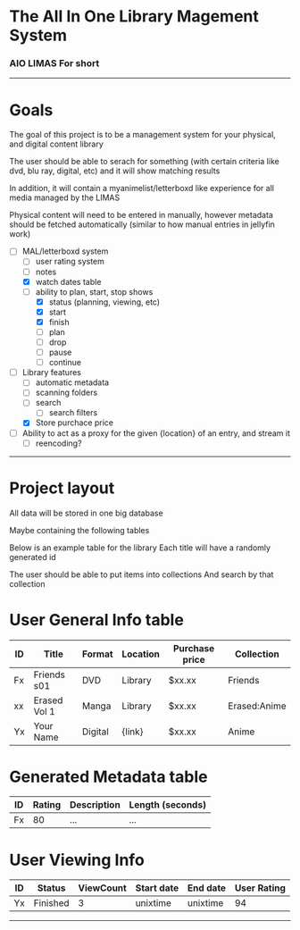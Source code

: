 # The **A**ll **I**n **O**ne **Li**brary **Ma**gement **S**ystem

### AIO LIMAS For short

---

# Goals

The goal of this project is to be a management system for your physical, and digital content library

The user should be able to serach for something (with certain criteria like dvd, blu ray, digital, etc) and it will show matching results

In addition, it will contain a myanimelist/letterboxd like experience for all media managed by the LIMAS

Physical content will need to be entered in manually, however metadata should be fetched automatically (similar to how manual entries in jellyfin work)

- [ ] MAL/letterboxd system
    - [ ] user rating system
    - [ ] notes
    - [x] watch dates table
    - [ ] ability to plan, start, stop shows
        - [x] status (planning, viewing, etc)
        - [x] start
        - [x] finish
        - [ ] plan
        - [ ] drop
        - [ ] pause
        - [ ] continue
- [ ] Library features
    - [ ] automatic metadata
    - [ ] scanning folders
    - [ ] search
        - [ ] search filters
    - [x] Store purchace price
    
- [ ] Ability to act as a proxy for the given {location} of an entry, and stream it
  - [ ] reencoding?

---

# Project layout

All data will be stored in one big database

Maybe containing the following tables

Below is an example table for the library
Each title will have a randomly generated id

The user should be able to put items into collections
And search by that collection

# User General Info table

| ID  | Title        | Format  | Location | Purchase price | Collection   |
| --- | ------------ | ------- | -------- | -------------- | ------------ |
| Fx  | Friends s01  | DVD     | Library  | $xx.xx         | Friends      |
| xx  | Erased Vol 1 | Manga   | Library  | $xx.xx         | Erased:Anime |
| Yx  | Your Name    | Digital | {link}   | $xx.xx         | Anime        |

# Generated Metadata table

| ID  | Rating | Description | Length (seconds) |
| --- | ------ | ----------- | ---------------- |
| Fx  | 80     | ...         | ...              |

# User Viewing Info

<!--the user will be displayed the title, instead of the id-->

| ID  | Status   | ViewCount | Start date | End date | User Rating |
| --- | -------- | --------- | ---------- | -------- | ----------- |
| Yx  | Finished | 3         | unixtime   | unixtime | 94          |

---


